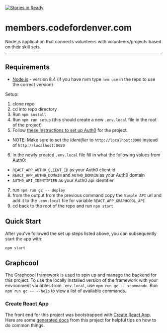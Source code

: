 [![Stories in Ready](https://badge.waffle.io/codefordenver/members.png?label=ready&title=Ready)](https://waffle.io/codefordenver/members?utm_source=badge)

# members.codefordenver.com

Node.js application that connects volunteers with volunteers/projects based on their skill sets.

---

## Requirements


- [Node.js](https://nodejs.org) - version 8.4 (if you have nvm type `nvm use` in the repo to use the correct version)

Setup:
1. clone repo
2. cd into repo directory
3. Run `npm install`
4. Run `npm run setup` (this should create a new `.env.local` file in the root of the project)
5. Follow [these instructions to set up Auth0](https://github.com/graphcool/templates/tree/master/auth/auth0#3-setup-auth0) for the project.
  - NOTE: Make sure to set the _Identifier_ to `http://localhost:3000` instead of `http://localhost:8080`
6. In the newly created `.env.local` file fill in what the following values from Auth0:
- `REACT_APP_AUTH0_CLIENT_ID` as your Auth0 client id
- `REACT_APP_AUTH0_DOMAIN` and `AUTH0_DOMAIN` as your Auth0 domain
- `AUTH0_API_IDENTIFIER` as your Auth0 api identifier
7. run `npm run gc -- deploy`
8. from the output from the previous command copy the `Simple API` url and add it to the `.env.local` file for variable `REACT_APP_GRAPHCOOL_API`
9. cd back to the root of the repo and run `npm start`

## Quick Start
After you've followed the set up steps listed above, you can subsequently start the app with:

```
npm start
```

## Graphcool
The [Graphcool framework](https://github.com/graphcool/framework) is used to spin up and manage the backend for this project. To use the locally installed version of the framework with your environment variables from `.env.local`, use `npm run gc -- <command>`. Run `npm run gc -- --help` to view a list of available commands.

### Create React App
The front end for this project was bootstrapped with [Create React App](https://github.com/facebookincubator/create-react-app). Here are some [generated docs](./docs/CreateReactApp.md) from this project for helpful tips on how to do common things.

